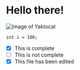 # Hello there!
![Image of Yaktocat](https://octodex.github.com/images/yaktocat.png)
```
int i = 100;
```
- [x] This is complete
- [ ] This is not complete
- [x] This file has been edited
